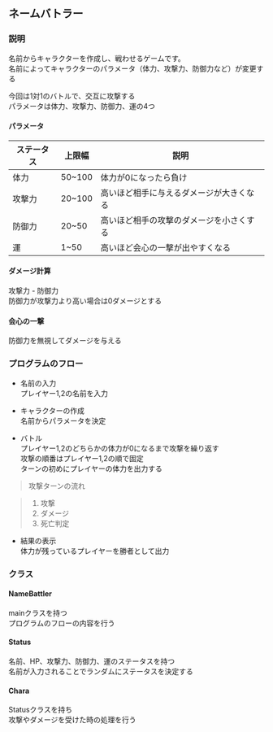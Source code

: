 ## ネームバトラー

### 説明
名前からキャラクターを作成し、戦わせるゲームです。  
名前によってキャラクターのパラメータ（体力、攻撃力、防御力など）が変更する

今回は1対1のバトルで、交互に攻撃する  
パラメータは体力、攻撃力、防御力、運の4つ


#### **パラメータ**
|ステータス|上限幅|説明|
|---|---|---|
|体力|50~100|体力が0になったら負け|
|攻撃力|20~100|高いほど相手に与えるダメージが大きくなる|
|防御力|20~50|高いほど相手の攻撃のダメージを小さくする|
|運|1~50|高いほど会心の一撃が出やすくなる|

#### **ダメージ計算**
攻撃力 - 防御力  
防御力が攻撃力より高い場合は0ダメージとする

#### **会心の一撃**
防御力を無視してダメージを与える


### プログラムのフロー
- 名前の入力  
プレイヤー1,2の名前を入力  

- キャラクターの作成  
名前からパラメータを決定  

- バトル  
プレイヤー1,2のどちらかの体力が0になるまで攻撃を繰り返す  
攻撃の順番はプレイヤー1,2の順で固定  
ターンの初めにプレイヤーの体力を出力する  
>攻撃ターンの流れ  

>1. 攻撃
>2. ダメージ
>3. 死亡判定

- 結果の表示  
体力が残っているプレイヤーを勝者として出力


### クラス  
#### NameBattler
mainクラスを持つ  
プログラムのフローの内容を行う

#### Status
名前、HP、攻撃力、防御力、運のステータスを持つ  
名前が入力されることでランダムにステータスを決定する  

#### Chara
Statusクラスを持ち  
攻撃やダメージを受けた時の処理を行う